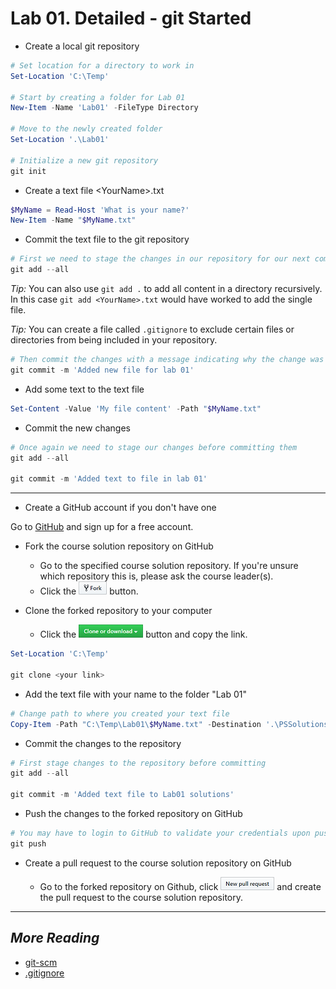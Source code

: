 # Lab 01. Detailed - git Started

- Create a local git repository

```PowerShell
# Set location for a directory to work in
Set-Location 'C:\Temp'

# Start by creating a folder for Lab 01
New-Item -Name 'Lab01' -FileType Directory

# Move to the newly created folder
Set-Location '.\Lab01'

# Initialize a new git repository
git init
```

- Create a text file \<YourName\>.txt

```PowerShell
$MyName = Read-Host 'What is your name?'
New-Item -Name "$MyName.txt"
```

- Commit the text file to the git repository

```PowerShell
# First we need to stage the changes in our repository for our next commit
git add --all
```

*Tip:* You can also use `git add .` to add all content in a directory recursively. In this case `git add <YourName>.txt` would have worked to add the single file.

*Tip:* You can create a file called `.gitignore` to exclude certain files or directories from being included in your repository.

```PowerShell
# Then commit the changes with a message indicating why the change was made
git commit -m 'Added new file for lab 01'
```

- Add some text to the text file

```PowerShell
Set-Content -Value 'My file content' -Path "$MyName.txt"
```

- Commit the new changes

```PowerShell
# Once again we need to stage our changes before committing them
git add --all

git commit -m 'Added text to file in lab 01'
```

---

- Create a GitHub account if you don't have one

Go to [GitHub](https://github.com/) and sign up for a free account.

- Fork the course solution repository on GitHub

  - Go to the specified course solution repository. If you're unsure which repository this is, please ask the course leader(s).
  - Click the ![fork](../Images/fork.png) button.

- Clone the forked repository to your computer
  - Click the ![clone](../Images/clone.png) button and copy the link.

```PowerShell
Set-Location 'C:\Temp'

git clone <your link>
```

- Add the text file with your name to the folder "Lab 01"

```PowerShell
# Change path to where you created your text file
Copy-Item -Path "C:\Temp\Lab01\$MyName.txt" -Destination '.\PSSolutions\Lab01'
```

- Commit the changes to the repository

```PowerShell
# First stage changes to the repository before committing
git add --all

git commit -m 'Added text file to Lab01 solutions'
```

- Push the changes to the forked repository on GitHub

```PowerShell
# You may have to login to GitHub to validate your credentials upon pushing to your repository
git push
```

- Create a pull request to the course solution repository on GitHub
  
  - Go to the forked repository on Github, click ![pr](../Images/pr.png) and create the pull request to the course solution repository.

---

## *More Reading*

- [git-scm](https://git-scm.com/docs/gittutorial)
- [.gitignore](https://git-scm.com/docs/gitignore)
